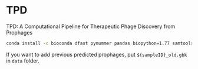# TPD
TPD: A Computational Pipeline for Therapeutic Phage Discovery from Prophages

```sh
conda install -c bioconda dfast pymummer pandas biopython=1.77 samtools=1.9 -y
```

If you want to add previous predicted prophages, put `${sampleID}_old.gbk` in `data` folder.


